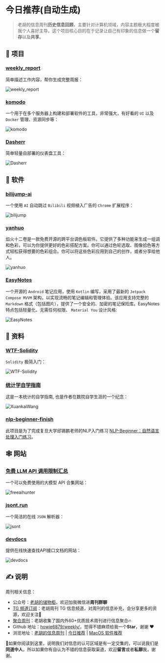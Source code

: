 # 今日推荐(自动生成)

> 老胡的信息周刊**历史信息回顾**，主要针对计算机领域，内容主题极大程度被我个人喜好主导。这个项目核心目的在于记录让自己有印象的信息做一个**留存**以及**共享**。


## 🎯 项目 

### [weekly_report](https://github.com/guaguaguaxia/weekly_report)

简单描述工作内容，帮你生成完整周报：

![weekly_report](https://images-1252557999.file.myqcloud.com/uPic/weekly_report.jpeg) 

### [komodo](https://github.com/mbecker20/komodo)

一个用于在多个服务器上构建和部署软件的工具，非常强大，有好看的 `UI` 以及 `Docker` 管理、资源同步等：

![komodo](https://images-1252557999.file.myqcloud.com/uPic/h82QqC.png) 

### [Dasherr](https://github.com/erohtar/Dasherr)

简单轻量自部署的仪表盘工具：

![Dasherr](https://images-1252557999.file.myqcloud.com/uPic/Dasherr.png) 

## 🤖 软件 

### [bilijump-ai](https://github.com/qingmeng1/bilijump-ai)

一个使用 `AI` 自动跳过 `Bilibili` 视频植入广告的 `Chrome` 扩展程序：

![bilijump](https://images-1252557999.file.myqcloud.com/uPic/SrzNbw.png) 

### [yanhuo](https://eigenmiao.com/yanhuo)

焰火十二卷是一款免费开源的跨平台调色板软件。它提供了多种功能来生成一组调和色彩，可以为你提供更好的色彩搭配方案。你可以通过色轮选取、图像拾色等方式轻松获得想要的色彩组合。你可以将这些色彩应用到自己的创作，或者分享给他人。

![yanhuo](https://images-1252557999.file.myqcloud.com/uPic/yanhuo.jpg) 

### [EasyNotes](https://github.com/Kin69/EasyNotes)

一个开源的 `Android` 笔记应用，使用 `Kotlin` 编写，采用了最新的 `Jetpack Compose MVVM` 架构，以实现流畅的笔记编辑和管理体验。该应用支持完整的 `Markdown` 格式（包括图片），提供了一个安全的、加密的笔记保险库。EasyNotes 特点包括轻量化、无需任何权限、 `Material You` 设计风格:

![EasyNotes](https://images-1252557999.file.myqcloud.com/uPic/Rq8teu.png) 

## 👀 资料 

### [WTF-Solidity](https://github.com/AmazingAng/WTF-Solidity)

`Solidity` 极简入门：

![WTF-Solidity](https://images-1252557999.file.myqcloud.com/uPic/WTF-Solidity.jpeg) 

### [统计学自学指南](https://xuankaiwang.github.io/)

这是一本统计的自学指南, 也是作者在数院自学生涯的一个纪念：

![XuankaiWang](https://images-1252557999.file.myqcloud.com/uPic/XuankaiWang.jpg) 

### [nlp-beginner-finish](https://github.com/Alic-yuan/nlp-beginner-finish)

此项目是为了完成复旦大学邱锡鹏老师的NLP入门练习 [NLP-Beginner：自然语言处理入门练习](https://github.com/FudanNLP/nlp-beginner)。 

## 🕸 网站 

### [免费 LLM API 调用限制汇总](https://www.freeaihunter.com/)

一个可以免费使用的大模型 API 合集网站：

![freeaihunter](https://images-1252557999.file.myqcloud.com/uPic/ixNx89.png) 

### [jsont.run](https://www.jsont.run/)

一个简洁的在线 `JSON` 解析器：

![jsont](https://images-1252557999.file.myqcloud.com/uPic/jsont.jpg) 

### [devdocs](https://devdocs.io/)

提供在线快速查找API接口文档的网站：

![devdocs](https://images-1252557999.file.myqcloud.com/uPic/devdocs.jpg) 

## ✍️ 说明

周刊相关信息：

- 公众号：[老胡的储物柜](https://images-1252557999.file.myqcloud.com/uPic/ETIbMe.jpg)，欢迎加我微信进**周刊群聊**
- [TG 频道订阅](https://t.me/howie_weekly)：老胡周刊 TG 信息频道，对周刊的信息补充，会分享更多的资源，欢迎关注👏
- [聚合周刊](https://www.fre321.com/weekly)：老胡收集了国内外60+优质技术周刊进行信息聚合🔥
- Github 地址：[howie6879/weekly/](https://github.com/howie6879/weekly/)，觉得不错麻烦给我一个**Star**，谢谢 ❤️
- 浏览地址：[老胡的信息周刊](https://weekly.howie6879.com) | [今日推荐](https://weekly.howie6879.com/recommend/index.html) | [MacOS 软件推荐](https://weekly.howie6879.com/soft/mac.html)

🙌如果你阅读到这里，说明我们对信息的认可区域是有一定交集的，可以说我们是**同道中人**，所以如果你有自认为不错的信息获取渠道，欢迎**留言**或者**私聊**我，谢谢。
